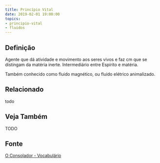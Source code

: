 ```yaml
---
title: Princípio Vital
date: 2019-02-01 19:00:00
topics:
- principio-vital
- fluidos
---
```


## Definição
Agente que dá atividade e movimento aos seres vivos e faz cm que se distingam da
matéria inerte. Intermediário entre Espírito e matéria. 

Também conhecido como fluido magnético, ou fluido elétrico animalizado.

## Relacionado
todo

## Veja Também
TODO

## Fonte
[O Consolador - Vocabulário](http://www.oconsolador.com.br/linkfixo/vocabulario/principal.html)
